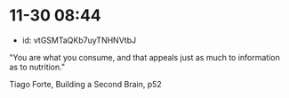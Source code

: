 # 11-30 08:44
* id: vtGSMTaQKb7uyTNHNVtbJ

"You are what you consume, and that appeals just as much to information as to nutrition."

Tiago Forte, Building a Second Brain, p52